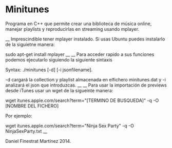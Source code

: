 ﻿# Minitunes

Programa en C++ que permite crear una biblioteca de música online, manejar playlists y reproducirlas en streaming usando mplayer. 

__
Imprescindible tener mplayer instalado. Si usas Ubuntu puedes instalarlo de la siguietne manera:

sudo apt-get install mplayer
__
__
Para acceder rapido a sus funciones podemos ejecutarlo siguiendo la siguiente sintaxis 

Syntax: ./minitunes [-d] [-i jsonfilename]. 

-d cargará la collection y playlist almacenada en elfichero minitunes.dat y -i analizará el json que introduzcas.
__
__
Para usar la importación de previews desde iTunes usar un wget de la sigueinte manera:

wget itunes.apple.com/search?term="[TERMINO DE BUSQUEDA]" -q -O [NOMBRE DEL FICHERO]

Por ejemplo: 

wget itunes.apple.com/search?term="Ninja Sex Party" -q -O NinjaSexParty.txt
__


Daniel Finestrat Martínez 2014.